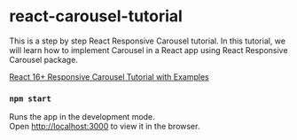# react-carousel-tutorial
This is a step by step React Responsive Carousel tutorial. In this tutorial, we will learn how to implement Carousel in a React app using React Responsive Carousel package.

[React 16+ Responsive Carousel Tutorial with Examples](https://www.positronx.io/react-responsive-carousel-tutorial/ )


### `npm start`

Runs the app in the development mode.<br />
Open [http://localhost:3000](http://localhost:3000) to view it in the browser.
